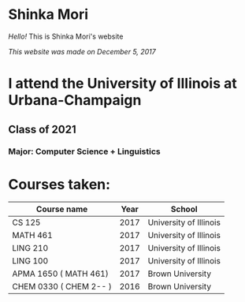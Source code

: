 # Shinka Mori
*Hello!*
This is Shinka Mori's website

*This website was made on December 5, 2017*

# I attend the University of Illinois at Urbana-Champaign
## Class of 2021
### Major: Computer Science + Linguistics

# Courses taken:

| Course name | Year | School |
|-------|--------|---------|
| CS 125  | 2017  | University of Illinois |
| MATH 461 | 2017 | University of Illinois |
| LING 210 | 2017 | University of Illinois |
| LING 100 | 2017 | University of Illinois|
| APMA 1650 ( MATH 461) | 2017 | Brown University|
| CHEM 0330 ( CHEM 2-- ) | 2016 | Brown University|


